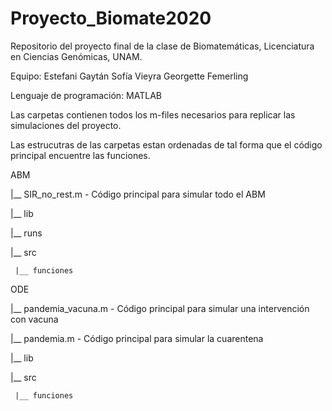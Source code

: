 # Proyecto_Biomate2020
Repositorio del proyecto final de la clase de Biomatemáticas, Licenciatura en Ciencias Genómicas, UNAM.

Equipo:
Estefani Gaytán
Sofía Vieyra 
Georgette Femerling

Lenguaje de programación: MATLAB

Las carpetas contienen todos los m-files necesarios para replicar las simulaciones del proyecto.

Las estrucutras de las carpetas estan ordenadas de tal forma que el código principal encuentre las funciones.

ABM

|__ SIR_no_rest.m - Código principal para simular todo el ABM

|__ lib

|__ runs

|__ src

     |__ funciones
     
     
ODE

|__ pandemia_vacuna.m - Código principal para simular una intervención con vacuna

|__ pandemia.m - Código principal para simular la cuarentena

|__ lib

|__ src

     |__ funciones
     

